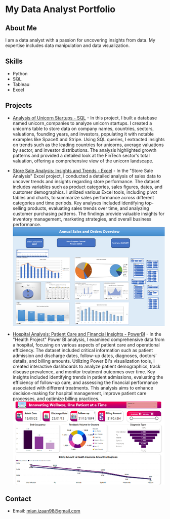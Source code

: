 # My Data Analyst Portfolio

## About Me
I am a data analyst with a passion for uncovering insights from data. My expertise includes data manipulation and data visualization.

## Skills
- Python
- SQL
- Tableau
- Excel

## Projects
- [Analysis of Unicorn Startups - SQL](https://github.com/Izaan-m/SQL-Projects/blob/main/Mini%20Assignment.sql) - In this project, I built a database named unicorn_companies to analyze unicorn startups. I created a unicorns table to store data on company names, countries, sectors, valuations, founding years, and investors, populating it with notable examples like SpaceX and Stripe. Using SQL queries, I extracted insights on trends such as the leading countries for unicorns, average valuations by sector, and investor distributions. The analysis highlighted growth patterns and provided a detailed look at the FinTech sector's total valuation, offering a comprehensive view of the unicorn landscape.

  
- [Store Sale Analysis: Insights and Trends - Excel](https://github.com/Izaan-m/Excel_Project/blob/main/Store%20Sale%20Analysis.xlsx) - In the "Store Sale Analysis" Excel project, I conducted a detailed analysis of sales data to uncover trends and insights regarding store performance. The dataset includes variables such as product categories, sales figures, dates, and customer demographics. I utilized various Excel tools, including pivot tables and charts, to summarize sales performance across different categories and time periods. Key analyses included identifying top-selling products, evaluating sales trends over time, and analyzing customer purchasing patterns. The findings provide valuable insights for inventory management, marketing strategies, and overall business performance.
![Sales Analysis](https://github.com/Izaan-m/Excel_Project/blob/main/Sales%20Analysis.png)


- [Hospital Analysis: Patient Care and Financial Insights - PowerBI](https://github.com/Izaan-m/PowerBI/blob/main/Health%20-%20Project.pdf) - In the "Health Project" Power BI analysis, I examined comprehensive data from a hospital, focusing on various aspects of patient care and operational efficiency. The dataset included critical information such as patient admission and discharge dates, follow-up dates, diagnoses, doctors' details, and billing amounts. Utilizing Power BI's visualization tools, I created interactive dashboards to analyze patient demographics, track disease prevalence, and monitor treatment outcomes over time. Key insights included identifying trends in patient admissions, evaluating the efficiency of follow-up care, and assessing the financial performance associated with different treatments. This analysis aims to enhance decision-making for hospital management, improve patient care processes, and optimize billing practices.
![Power BI Health Project](https://github.com/Izaan-m/PowerBI/blob/main/PowerBI%20Health%20Project.png)

## Contact
- Email: mian.izaan98@gmail.com
